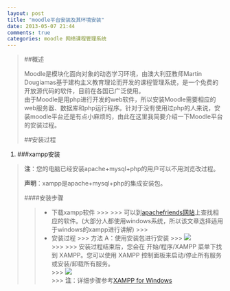 ```yaml
---
layout: post
title: "moodle平台安装及其环境安装"
date: 2013-05-07 21:44
comments: true
categories: moodle 网络课程管理系统
---
```

>##概述
>
> Moodle是模块化面向对象的动态学习环境，由澳大利亚教师Martin Dougiamas基于建构主义教育理论而开发的课程管理系统，是一个免费的开放源代码的软件，目前在各国已广泛使用。<br />
>由于Moodle是用php进行开发的web软件，所以安装Moodle需要相应的web服务器、数据库和php运行程序。针对于没有使用过php的人来说，安装moodle平台还是有点小麻烦的，由此在这里我简要介绍一下Moodle平台的安装过程。
>
>##安装过程

1. ###xampp安装
> **注**：您的电脑已经安装apache+mysql+php的用户可以不用浏览改过程。
>
> **声明**：xampp是apache+mysql+php的集成安装包。
>
> ####安装步骤
>>+ 下载xampp软件
	>>>
	>>> 可以到[apachefriends网站](http://www.apachefriends.org/zh_cn/xampp.html)上查找相应的软件。(大部分人都使用windows系统，所以该文章选择适用于windows的xampp进行讲解)
	>>>	
>>+ 安装过程
	>>> 方法 A：使用安装包进行安装
	>>> ![](http://www.apachefriends.org/images/1729.jpg) <br /> 
	>>> 
	>>> 安装过程结束后，您会在 开始/程序/XAMPP 菜单下找到 XAMPP。您可以使用 XAMPP 控制面板来启动/停止所有服务或安装/卸载所有服务。<br />
	>>> ![](http://www.apachefriends.org/images/1734.jpg) <br/>
	>>> **注**：详细步骤参考[XAMPP for Windows](http://www.apachefriends.org/zh_cn/xampp-windows.html#1735)

